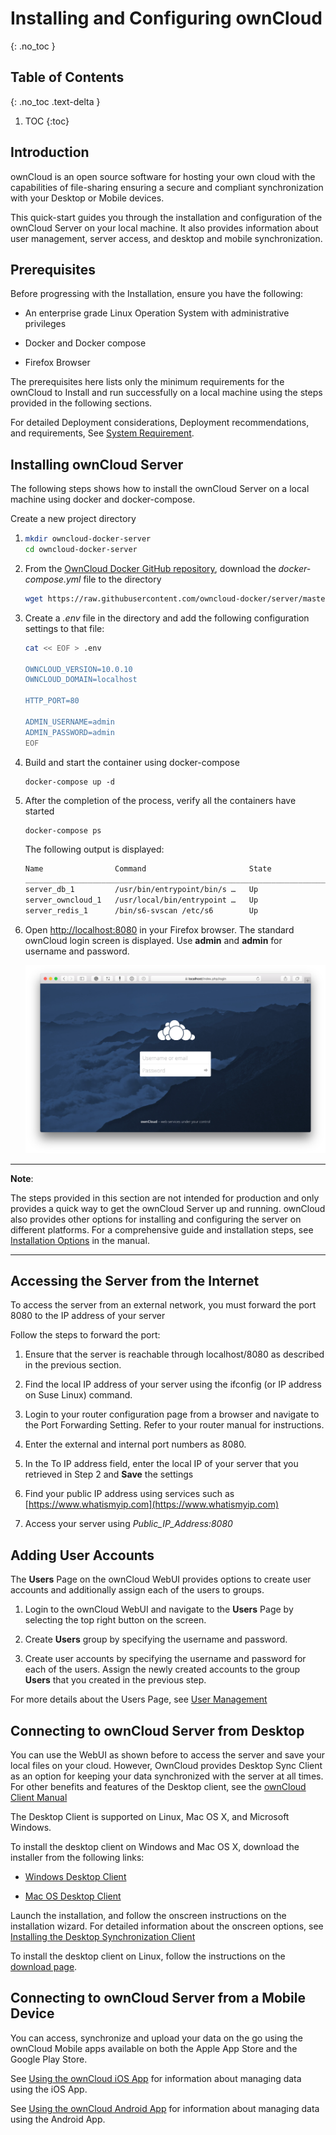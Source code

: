 # Installing and Configuring ownCloud
{: .no_toc }

## Table of Contents
{: .no_toc .text-delta }

1. TOC 
{:toc}


## Introduction

ownCloud is an open source software for hosting your own cloud with the capabilities of file-sharing ensuring a secure and compliant synchronization with your Desktop or Mobile devices. 

This quick-start guides you through the installation and configuration of the ownCloud Server on your local machine. It also provides information about user management, server access, and desktop and mobile synchronization.  

## Prerequisites

Before progressing with the Installation, ensure you have the following:

- An enterprise grade Linux Operation System with administrative privileges

- Docker and Docker compose

- Firefox Browser

The prerequisites here lists only the minimum requirements for the ownCloud to Install and run successfully on a local machine using the steps provided in the following sections. 

For detailed Deployment considerations, Deployment recommendations, and requirements, See [System Requirement](https://doc.owncloud.org/server/10.1/admin_manual/installation/system_requirements.html).

## Installing ownCloud Server

The following steps shows how to install the ownCloud Server on a local machine using docker and docker-compose.

Create a new project directory

1. ```bash
   mkdir owncloud-docker-server
   cd owncloud-docker-server
   ```

2. From the [OwnCloud Docker GitHub repository](https://github.com/owncloud-docker/server.git), download the *docker-compose.yml* file to the directory
   
   ```bash
   wget https://raw.githubusercontent.com/owncloud-docker/server/master/docker-compose.yml
   ```

3. Create a *.env* file in the directory and add the following configuration settings to that file:
   
   ```bash
   cat << EOF > .env
   
   OWNCLOUD_VERSION=10.0.10
   OWNCLOUD_DOMAIN=localhost
   
   HTTP_PORT=80
   
   ADMIN_USERNAME=admin
   ADMIN_PASSWORD=admin
   EOF
   ```

4. Build and start the container using docker-compose
   
   ```docker
   docker-compose up -d
   ```

5. After the completion of the process, verify all the containers have started
   
   ```docker
   docker-compose ps
   ```
   
   The following output is displayed:
   
   ```bash
   Name                Command                       State             Ports
   __________________________________________________________________________________________
   server_db_1         /usr/bin/entrypoint/bin/s …   Up                3306/tcp
   server_owncloud_1   /usr/local/bin/entrypoint …   Up                0.0.0.0:8080->8080/tcp
   server_redis_1      /bin/s6-svscan /etc/s6        Up                6379/tcp
   ```

6. Open [http://localhost:8080](http://localhost:8080/) in your Firefox browser. The standard ownCloud login screen is displayed. Use **admin** and **admin** for username and password.
   
   ![owncloud-ui-login](owncloud-ui-login.png) 

---

**Note**:

The steps provided in this section are not intended for production and only provides a quick way to get the ownCloud Server up and running. ownCloud also provides other options for installing and configuring the server on different platforms. For a comprehensive guide and installation steps, see [Installation Options](https://doc.owncloud.org/server/10.1/admin_manual/installation/) in the manual.

---

## Accessing the Server from the Internet

To access the server from an external network, you must forward the port 8080 to the IP address of your server

Follow the steps to forward the port:

1. Ensure that the server is reachable through localhost/8080 as described in the previous section. 

2. Find the local IP address of your server using the ifconfig (or IP address on Suse Linux) command.

3. Login to your router configuration page from a browser and navigate to the Port Forwarding Setting. Refer to your router manual for instructions.

4. Enter the external and internal port numbers as 8080.

5. In the To IP address field, enter the local IP of your server that you retrieved in Step 2 and **Save** the settings

6. Find your public IP address using services such as [https://www.whatismyip.com](https://www.whatismyip.com)

7. Access your server using *Public_IP_Address:8080*

## Adding User Accounts

The **Users** Page on the ownCloud WebUI provides options to create user accounts and additionally assign each of the users to groups.

1. Login to the ownCloud WebUI and navigate to the **Users** Page by selecting the top right button on the screen.

2. Create **Users** group by specifying the username and password.

3. Create user accounts by specifying the username and password for each of the users. Assign the newly created accounts to the group **Users** that you created in the previous step.

For more details about the Users Page, see [User Management](https://doc.owncloud.org/server/9.0/admin_manual/configuration_user/user_configuration.html#creating-a-new-user)

## Connecting to ownCloud Server from Desktop

You can use the WebUI as shown before to access the server and save your local files on your cloud. However, OwnCloud provides Desktop Sync Client as an option for keeping your data synchronized with the server at all times. For other benefits and features of the Desktop client, see the [ownCloud Client Manual](https://doc.owncloud.org/desktop/2.1/introduction.html)

The Desktop Client is supported on Linux, Mac OS X, and Microsoft Windows. 

To install the desktop client on Windows and Mac OS X, download the installer from the following links:

* [Windows Desktop Client](https://download.owncloud.com/desktop/stable/ownCloud-2.5.4.11654.11466.msi)

* [Mac OS Desktop Client](https://download.owncloud.com/desktop/stable/ownCloud-2.5.4.11456.pkg)

Launch the installation, and follow the onscreen instructions on the installation wizard. For detailed information about the onscreen options, see [Installing the Desktop Synchronization Client](https://doc.owncloud.org/desktop/2.1/installing.html)

To install the desktop client on Linux, follow the instructions on the [download page](https://software.opensuse.org/download/package?project=isv:ownCloud:desktop&package=owncloud-client).

## Connecting to ownCloud Server from a Mobile Device

You can access, synchronize and upload your data on the go using the ownCloud Mobile apps available on both the Apple App Store and the Google Play Store.

See [Using the ownCloud iOS App](https://doc.owncloud.org/ios/) for information about managing data using the iOS App.

See [Using the ownCloud Android App](https://doc.owncloud.org/android/) for information about managing data using the Android App.
